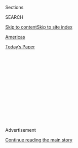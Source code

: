 <div id="app">

<div>

<div>

<div>

<div class="NYTAppHideMasthead css-1q2w90k e1suatyy0">

<div class="section css-ui9rw0 e1suatyy2">

<div class="css-eph4ug er09x8g0">

<div class="css-6n7j50">

</div>

<span class="css-1dv1kvn">Sections</span>

<div class="css-10488qs">

<span class="css-1dv1kvn">SEARCH</span>

</div>

[Skip to content](#site-content)[Skip to site
index](#site-index)

</div>

<div id="masthead-section-label" class="css-1wr3we4 eaxe0e00">

[Americas](https://www.nytimes.com/section/world/americas)

</div>

<div class="css-10698na e1huz5gh0">

</div>

</div>

<div id="masthead-bar-one" class="section hasLinks css-15hmgas e1csuq9d3">

<div class="css-uqyvli e1csuq9d0">

</div>

<div class="css-1uqjmks e1csuq9d1">

</div>

<div class="css-9e9ivx">

[](https://myaccount.nytimes.com/auth/login?response_type=cookie&client_id=vi)

</div>

<div class="css-1bvtpon e1csuq9d2">

[Today’s
Paper](https://www.nytimes.com/section/todayspaper)

</div>

</div>

</div>

</div>

<div data-aria-hidden="false">

<div id="site-content" data-role="main">

<div>

<div class="css-1aor85t" style="opacity:0.000000001;z-index:-1;visibility:hidden">

<div class="css-1hqnpie">

<div class="css-epjblv">

<span class="css-17xtcya">[Americas](/section/world/americas)</span><span class="css-x15j1o">|</span><span class="css-fwqvlz">Mexico
Grapples With a Surge in
Violence</span>

</div>

<div class="css-k008qs">

<div class="css-1iwv8en">

<span class="css-18z7m18"></span>

<div>

</div>

</div>

<span class="css-1n6z4y">https://nyti.ms/2hzagR5</span>

<div class="css-1705lsu">

<div class="css-4xjgmj">

<div class="css-4skfbu" data-role="toolbar" data-aria-label="Social Media Share buttons, Save button, and Comments Panel with current comment count" data-testid="share-tools">

  - 
  - 
  - 
  - 
    
    <div class="css-6n7j50">
    
    </div>

  - 

</div>

</div>

</div>

</div>

</div>

</div>

<div class="css-13pd83m">

</div>

<div id="top-wrapper" class="css-1sy8kpn">

<div id="top-slug" class="css-l9onyx">

Advertisement

</div>

[Continue reading the main
story](#after-top)

<div class="ad top-wrapper" style="text-align:center;height:100%;display:block;min-height:250px">

<div id="top" class="place-ad" data-position="top" data-size-key="top">

</div>

</div>

<div id="after-top">

</div>

</div>

<div id="sponsor-wrapper" class="css-1hyfx7x">

<div id="sponsor-slug" class="css-19vbshk">

Supported by

</div>

[Continue reading the main
story](#after-sponsor)

<div id="sponsor" class="ad sponsor-wrapper" style="text-align:center;height:100%;display:block">

</div>

<div id="after-sponsor">

</div>

</div>

<div class="css-1vkm6nb ehdk2mb0">

# Mexico Grapples With a Surge in Violence

</div>

<div class="css-79elbk" data-testid="photoviewer-wrapper">

<div class="css-z3e15g" data-testid="photoviewer-wrapper-hidden">

</div>

<div class="css-1a48zt4 ehw59r15" data-testid="photoviewer-children">

![<span class="css-16f3y1r e13ogyst0" data-aria-hidden="true">A soldier
and a police officer at the scene where two people were killed in April
in Acapulco,
Mexico.</span><span class="css-cnj6d5 e1z0qqy90" itemprop="copyrightHolder"><span class="css-1ly73wi e1tej78p0">Credit...</span><span><span>Pedro
Pardo/Agence France-Presse — Getty
Images</span></span></span>](https://static01.nyt.com/images/2016/12/14/us/14mexico4/14mexico4-articleLarge.jpg?quality=75&auto=webp&disable=upscale)

</div>

</div>

<div class="css-xt80pu e12qa4dv0">

<div class="css-18e8msd">

<div class="css-vp77d3 epjyd6m0">

<div class="css-1baulvz">

By [<span class="css-1baulvz last-byline" itemprop="name">Kirk
Semple</span>](http://www.nytimes.com/by/kirk-semple)

</div>

</div>

  - Dec. 13,
    2016

  - 
    
    <div class="css-4xjgmj">
    
    <div class="css-d8bdto" data-role="toolbar" data-aria-label="Social Media Share buttons, Save button, and Comments Panel with current comment count" data-testid="share-tools">
    
      - 
      - 
      - 
      - 
        
        <div class="css-6n7j50">
        
        </div>
    
      - 
    
    </div>
    
    </div>

</div>

</div>

<div class="section meteredContent css-1r7ky0e" name="articleBody" itemprop="articleBody">

<div class="css-1fanzo5 StoryBodyCompanionColumn">

<div class="css-53u6y8">

CIUDAD JUÁREZ, Mexico — Five men shot dead in a barbershop, their bodies
slumped near the doorway. A decapitated body dumped next to a housing
development. Three others killed behind a pool hall and several more in
a bar called Tres Mentiras, or Three Lies.

By the end of October, at least 96 people had been killed in the border
city of Ciudad Juárez. It was the highest monthly tally since 2012,
sowing fears of a return to the gangland mayhem that once earned this
city the title of the most violent place in the world.

Back then, the bloodshed in this city was in a class of its own. But now
it has company, with other Mexican cities that are as bad or worse. In
the last year, the number of homicides around Mexico has soared to
levels not seen in several years.

In the first 10 months of this year, there were 17,063 homicide cases in
Mexico, already more than last year’s total and the highest 10-month
tally since 2012. The relapse in security has unnerved Mexico and led
many to wonder whether the country is on the brink of a bloody, all-out
war between criminal groups.

</div>

</div>

<div class="css-1fanzo5 StoryBodyCompanionColumn">

<div class="css-53u6y8">

“It’s a trauma, it’s a kind of fear, among all of us who saw a killing,
who heard gunshots,” said Carlos Nájera, an activist in Juárez.
“Everyone’s worried about a slide to the past.”

The surge in violence around Mexico reflects an increasingly volatile
criminal landscape and the limitations of North America’s
counternarcotics strategy, and it has contributed to the plummeting
approval ratings of President Enrique Peña Nieto.

A longstanding cornerstone of the Mexican government’s fight against
organized crime — backed by hundreds of millions of dollars in [American
aid](http://www.nytimes.com/2011/08/07/world/07drugs.html) — has been to
aim at the kingpins, on the theory that [cutting off the
head](https://www.nytimes.com/2016/01/09/world/americas/El-Chapo-captured-mexico.html)
will wither the body. But the tactic has helped to fragment monolithic,
hierarchical criminal enterprises into an array of groups that are more
violent and uncontrollable, analysts said.

The rising insecurity poses [a problem for President-elect Donald J.
Trump](https://www.nytimes.com/2016/11/10/world/americas/mexico-donald-trump-peso.html),
who has offered few insights into how he intends to approach the battle
against narco-trafficking and crime in the hemisphere.

</div>

</div>

<div class="css-1fanzo5 StoryBodyCompanionColumn">

<div class="css-53u6y8">

His campaign language suggested [a strategy of
containment](https://www.nytimes.com/2016/11/15/world/americas/mexico-donald-trump-enrique-pena-nieto.html),
its centerpiece being the construction of [a
wall](https://www.nytimes.com/2016/09/02/us/us-mexico-border-wall-tunnels.html?rref=collection%2Ftimestopic%2FMexican%20Drug%20Trafficking&action=click&contentCollection=world&region=stream&module=stream_unit&version=latest&contentPlacement=5&pgtype=collection)
along the American border to thwart drugs and illegal immigration. Some
analysts worry that, as part of this approach, Mr. Trump may withdraw
the limited American support for initiatives in Mexico that seek to
strengthen the rule of law, fortify state institutions and repair
communities damaged by crime.

</div>

</div>

<div class="css-79elbk" data-testid="photoviewer-wrapper">

<div class="css-z3e15g" data-testid="photoviewer-wrapper-hidden">

</div>

<div class="css-1a48zt4 ehw59r15" data-testid="photoviewer-children">

![<span class="css-16f3y1r e13ogyst0" data-aria-hidden="true">A funeral
on October 2010, at the peak of the bloodshed in Ciudad Juárez, Mexico,
for one of 14 young people killed at a birthday
party.</span><span class="css-cnj6d5 e1z0qqy90" itemprop="copyrightHolder"><span class="css-1ly73wi e1tej78p0">Credit...</span><span>Alejandro
Bringas/EFE, via European Pressphoto
Agency</span></span>](https://static01.nyt.com/images/2016/12/13/world/14mexico/14mexico-articleLarge.jpg?quality=75&auto=webp&disable=upscale)

</div>

</div>

<div class="css-1fanzo5 StoryBodyCompanionColumn">

<div class="css-53u6y8">

But a hands-off American approach may only give more space to violent
criminal groups in Mexico and elsewhere, destabilizing the region,
analysts said.

“A fortress America response is probably going to prove insufficient
very quickly,” said Alejandro Hope, a leading security analyst in
Mexico.

He noted that all the heroin consumed annually in the United States,
most of which comes from Mexico, “would fit into 1,800 to 2,000 pieces
of luggage.”

“You don’t stop that with a wall,” he said.

The Mexican government has been battling drug traffickers for decades,
but the fight acquired new intensity in 2006 when the president at the
time, Felipe Calderón, declared “war” on organized crime.

The Mexican military was partly successful in that approach, capturing
or killing many of the most-wanted drug traffickers in the country.
Monthly tallies of homicide cases, after climbing to a peak of 2,131 in
May 2011, eventually began to fall.

Juárez saw some of the worst of the violence, becoming a symbol of
Mexican dysfunction and tragedy: At the peak of the bloodshed, in
October 2010, the city suffered 359 homicides, according to the Security
and Justice Working Group in Juárez, an independent task force that
includes representatives of civil society and government. But an
intensive response — including the saturation of the city by government
security forces and a robust engagement by civil society — helped [turn
things
around](http://www.nytimes.com/2013/12/15/world/americas/a-border-city-known-for-killing-gets-back-to-living.html).

</div>

</div>

<div class="css-1fanzo5 StoryBodyCompanionColumn">

<div class="css-53u6y8">

The national kingpin strategy, however, fell short in one important
respect: Drug trafficking continued to flourish. And as leaders fell,
the large drug organizations splintered into smaller criminal gangs,
which waged battles of succession that led to greater violence.

“These groups, if you just kind of leave them alone, they’re very
powerful,” said Steven Dudley, co-director of InSight Crime, a
foundation that studies organized crime in the Americas. “And if you
mess with them and they fragment, they’re multiple, unwieldy beasts.”

Since late 2014, the homicide numbers have trended upward, an increase
that Eduardo Guerrero, a security consultant in Mexico City, has named
“the second wave of
violence.”

</div>

</div>

<div class="css-79elbk" data-testid="photoviewer-wrapper">

<div class="css-z3e15g" data-testid="photoviewer-wrapper-hidden">

</div>

<div class="css-1a48zt4 ehw59r15" data-testid="photoviewer-children">

<div class="css-1xdhyk6 erfvjey0">

<span class="css-1ly73wi e1tej78p0">Image</span>

<div class="css-zjzyr8">

<div data-testid="lazyimage-container" style="height:258.4561403508772px">

</div>

</div>

</div>

<span class="css-16f3y1r e13ogyst0" data-aria-hidden="true">A crime
scene in a neighborhood in Ciudad Juárez in 2011, when Mexico’s homicide
cases reached a peak of 2,131 in
May.</span><span class="css-cnj6d5 e1z0qqy90" itemprop="copyrightHolder"><span class="css-1ly73wi e1tej78p0">Credit...</span><span>Katie
Orlinsky for The New York Times</span></span>

</div>

</div>

<div class="css-1fanzo5 StoryBodyCompanionColumn">

<div class="css-53u6y8">

September — with 1,976 homicide cases around the country — was the
deadliest month in Mexico since May 2012, and one of the deadliest on
record, according to Mexico’s Interior Ministry.

And while the violence that was a part of Mr. Calderón’s presidency was
mostly concentrated in a few places, like Juárez, the recent rise in
homicides has been dispersed. Violence has erupted in places that had
experienced relatively little of it until recently, including Colima, a
once-tranquil Pacific Coast state, and the state of Guanajuato, a
growing hub of the automotive industry and the location of San Miguel de
Allende, a popular tourist destination for foreigners.

In September 2015, for instance, only two states had more than 100
homicide victims over the course of the month. In September 2016, 11
states suffered more than 100.

</div>

</div>

<div class="css-1fanzo5 StoryBodyCompanionColumn">

<div class="css-53u6y8">

Though the clashes between remnant drug groups are widely thought to be
a significant cause in the rising violence, analysts and government
officials also point to other factors, including changes in political
control of state and municipal governments after recent elections.

As old political power structures make way for new ones, cooperation
between the corrupt authorities and criminal groups fall apart, analysts
said.

“Groups try to mobilize themselves to have a better position to
negotiate with the incoming government,” Mr. Guerrero said. “The
uncertainty of the criminals is very high, so their best weapon in the
negotiations is to ‘heat up the plaza.’”

In addition, criminal organizations have diversified their business
models, branching out into extortion, theft, kidnapping, prostitution,
illegal gambling, intellectual property piracy and fuel theft, analysts
said.

“What you have is a transition in the criminal underworld that is from
large-scale, relatively identifiable, hierarchically structured criminal
organizations whose business was mainly about smuggling drugs to the
United States, to diversified, smaller gangs, more local in scope, more
predatory in nature,” Mr. Hope said.

But while the nature of Mexico’s criminal operations has shifted, the
government response has not, he said. “They’re great at capturing El
Chapo but not so good at addressing the extortion of mom and pop stores
in Guerrero,” he said, referring to the captured drug kingpin Joaquín
Guzmán
Loera.

</div>

</div>

<div class="css-79elbk" data-testid="photoviewer-wrapper">

<div class="css-z3e15g" data-testid="photoviewer-wrapper-hidden">

</div>

<div class="css-1a48zt4 ehw59r15" data-testid="photoviewer-children">

<div class="css-1xdhyk6 erfvjey0">

<span class="css-1ly73wi e1tej78p0">Image</span>

<div class="css-zjzyr8">

<div data-testid="lazyimage-container" style="height:258.4561403508772px">

</div>

</div>

</div>

<span class="css-16f3y1r e13ogyst0" data-aria-hidden="true">Neighbors at
a crime scene where two men had been shot and killed moments before in
2012 in Ciudad
Juárez.</span><span class="css-cnj6d5 e1z0qqy90" itemprop="copyrightHolder"><span class="css-1ly73wi e1tej78p0">Credit...</span><span>Adriana
Zehbrauskas for The New York Times</span></span>

</div>

</div>

<div class="css-1fanzo5 StoryBodyCompanionColumn">

<div class="css-53u6y8">

In August, the administration of Mr. Peña Nieto announced a plan to
reinforce security in 50 municipalities that account for 40 percent of
the country’s homicides. The government has yet to name the
municipalities and for months offered few details about the strategy.
But in response to written questions this week, the Interior Ministry
said the plan involved the coordination of local, state and federal
authorities and included the deployment of quick-reaction forces in each
of the 50 municipalities, among other measures.

Even while acknowledging the increase in homicides, officials have
apparently sought to play it down. At a news conference last month,
Renato Sales Heredia, the national security commissioner, dismissed the
increase as “not substantial.” His office later clarified in an
interview that he had not been referring to this year’s surging
violence, but to the smaller increase from 2014 to 2015.

Officials have also denied that the problem is widespread. In its
responses to questions this week, the Interior Ministry said that 42
percent of homicides in Mexico were concentrated in 2 percent of the
nation’s municipalities, though it did not provide a time frame for that
statistic.

The responses have left many analysts to conclude that the
administration lacks a coherent strategy to address the problem.

“The only thing they do is to confront the consequences but not the
causes, and they do so in a very marginal way,” said Francisco Rivas,
director of the Observatorio Nacional Ciudadano, a group that studies
security and justice issues in Mexico.

Still, administration officials privately express deep concern about the
rising numbers and even the possibility of a return to an all-out drug
war.

In Juárez, that possibility is palpable. This year’s increase in
homicides has aggravated a kind of communal post-traumatic stress
disorder, even if the numbers are still well off the peak of the
violence that engulfed this city several years ago — dropping to 33 in
November from 96 in October, according to El Diario de Ciudad Juárez.

</div>

</div>

<div class="css-1fanzo5 StoryBodyCompanionColumn">

<div class="css-53u6y8">

“They say Juárez is reborn, it’s new. Horrible lies\!” said Sergio Meza
de Anda, director of Plan Estratégico de Juárez, a community-based
organization. “The underlying causes persist.”

He rattled off problems as much national as local, including corruption,
impunity, weak public institutions, poverty, income inequality and
insufficient development.

“The state is an accomplice to the disorder,” he said.

The Rev. Mario Manríquez, a prominent priest in Juárez, has seen the
cost of neglect on the streets and in the homes of his parish in a
southern neighborhood of the city — the broken families, the lives cut
short.

“The violence never went away,” he said.

On the edge of the park in front of his church, he has built a monument
to the victims of the city’s drug war. It is covered with plaques
bearing the names of some of those who have been killed. The memorial is
only three years old, but he is already running out of space for new
names.

</div>

</div>

</div>

<div>

</div>

<div>

</div>

<div>

</div>

<div>

<div id="bottom-wrapper" class="css-1ede5it">

<div id="bottom-slug" class="css-l9onyx">

Advertisement

</div>

[Continue reading the main
story](#after-bottom)

<div id="bottom" class="ad bottom-wrapper" style="text-align:center;height:100%;display:block;min-height:90px">

</div>

<div id="after-bottom">

</div>

</div>

</div>

</div>

</div>

## Site Index

<div>

</div>

## Site Information Navigation

  - [© <span>2020</span> <span>The New York Times
    Company</span>](https://help.nytimes.com/hc/en-us/articles/115014792127-Copyright-notice)

<!-- end list -->

  - [NYTCo](https://www.nytco.com/)
  - [Contact
    Us](https://help.nytimes.com/hc/en-us/articles/115015385887-Contact-Us)
  - [Work with us](https://www.nytco.com/careers/)
  - [Advertise](https://nytmediakit.com/)
  - [T Brand Studio](http://www.tbrandstudio.com/)
  - [Your Ad
    Choices](https://www.nytimes.com/privacy/cookie-policy#how-do-i-manage-trackers)
  - [Privacy](https://www.nytimes.com/privacy)
  - [Terms of
    Service](https://help.nytimes.com/hc/en-us/articles/115014893428-Terms-of-service)
  - [Terms of
    Sale](https://help.nytimes.com/hc/en-us/articles/115014893968-Terms-of-sale)
  - [Site
    Map](https://spiderbites.nytimes.com)
  - [Help](https://help.nytimes.com/hc/en-us)
  - [Subscriptions](https://www.nytimes.com/subscription?campaignId=37WXW)

</div>

</div>

</div>

</div>
